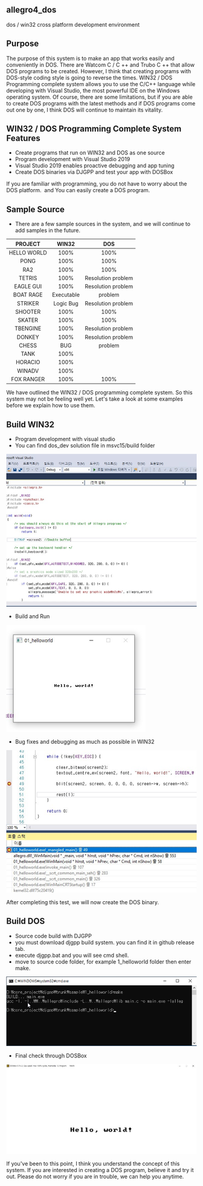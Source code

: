 ## allegro4_dos
dos / win32 cross platform development environment

## Purpose  
  The purpose of this system is to make an app that works easily and conveniently in DOS. 
  There are Watcom C / C ++ and Trubo C ++ that allow DOS programs to be created. 
  However, I think that creating programs with DOS-style coding style is going to reverse the times. 
  WIN32 / DOS Programming complete system allows you to use the C/C++ language 
  while developing with Visual Studio, the most powerful IDE on the Windows operating system. 
  Of course, there are some limitations, but if you are able to create DOS programs with the latest methods 
  and if DOS programs come out one by one, I think DOS will continue to maintain its vitality.

## WIN32 / DOS Programming Complete System Features
 - Create programs that run on WIN32 and DOS as one source
 - Program development with Visual Studio 2019
 - Visual Studio 2019 enables proactive debugging and app tuning
 - Create DOS binaries via DJGPP and test your app with DOSBox

  If you are familiar with programming, 
you do not have to worry about the DOS platform.
 and You can easily create a DOS program.

## Sample Source
 - There are a few sample sources in the system, and we will continue to add samples in the future.
 
 
  |     PROJECT  |  	WIN32      | DOS   |
|:-:|:-:|:-:|
|  HELLO WORLD | 100%  | 100%  |
|  PONG |  100% | 100%  |
|   RA2|  100% | 100%  |
|  TETRIS | 100%  | Resolution problem  |
| EAGLE GUI  | 100%  | Resolution problem  |
| BOAT RAGE  | Executable  | problem |
| STRIKER  | Logic Bug  | Resolution problem  |
| SHOOTER  | 100%  | 100%  |
| SKATER   | 100%  | 100%  |
| TBENGINE  | 100%  | Resolution problem  |
| DONKEY  | 100%  | Resolution problem  |
| CHESS   | BUG  | problem  |
| TANK  | 100%  |   |
| HORACIO  | 100%  |   |
| WINADV  | 100%  |   |
| FOX RANGER  | 100%  | 100%  |

We have outlined the WIN32 / DOS programming complete system. 
So this system may not be feeling well yet. 
Let's take a look at some examples before we explain how to use them.

## Build WIN32
 - Program development with visual studio
 - You can find dos_dev solution file in msvc15/build folder
  
<img src="./img/1.jpg">

- Build and Run
<img src="./img/2.jpg">

- Bug fixes and debugging as much as possible in WIN32

<img src="./img/3.jpg">

After completing this test, we will now create the DOS binary.

## Build DOS
- Source code build with DJGPP
- you must download djgpp build system. you can find it in github release tab.
- execute djgpp.bat and you will see cmd shell.
- move to source code folder, for example 1_helloworld folder then enter make.
  
<img src="./img/4.jpg">

- Final check through DOSBox
<img src="./img/5.jpg">

If you've been to this point, 
I think you understand the concept of this system.
If you are interested in creating a DOS program, believe it and try it out.
Please do not worry if you are in trouble, we can help you anytime.
